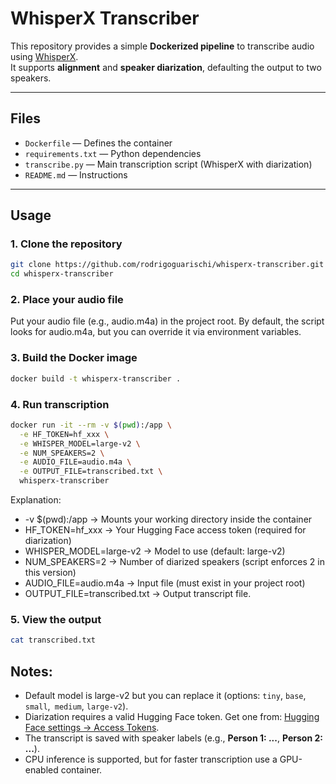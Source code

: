 # WhisperX Transcriber

This repository provides a simple **Dockerized pipeline** to transcribe audio using [WhisperX](https://github.com/m-bain/whisperX).  
It supports **alignment** and **speaker diarization**, defaulting the output to two speakers.

---

## Files

- `Dockerfile` — Defines the container  
- `requirements.txt` — Python dependencies  
- `transcribe.py` — Main transcription script (WhisperX with diarization)  
- `README.md` — Instructions  

---

## Usage

### 1. Clone the repository
```bash
git clone https://github.com/rodrigoguarischi/whisperx-transcriber.git
cd whisperx-transcriber
```

### 2. Place your audio file

Put your audio file (e.g., audio.m4a) in the project root.
By default, the script looks for audio.m4a, but you can override it via environment variables.

### 3. Build the Docker image
```bash
docker build -t whisperx-transcriber .
```

### 4. Run transcription
```bash
docker run -it --rm -v $(pwd):/app \
  -e HF_TOKEN=hf_xxx \
  -e WHISPER_MODEL=large-v2 \
  -e NUM_SPEAKERS=2 \
  -e AUDIO_FILE=audio.m4a \
  -e OUTPUT_FILE=transcribed.txt \
  whisperx-transcriber
```

Explanation:

 - -v $(pwd):/app → Mounts your working directory inside the container
 - HF_TOKEN=hf_xxx → Your Hugging Face access token (required for diarization)
 - WHISPER_MODEL=large-v2 → Model to use (default: large-v2)
 - NUM_SPEAKERS=2 → Number of diarized speakers (script enforces 2 in this version)
 - AUDIO_FILE=audio.m4a → Input file (must exist in your project root)
 - OUTPUT_FILE=transcribed.txt → Output transcript file.

 ### 5. View the output
```bash
cat transcribed.txt
```

Notes:
------
 - Default model is large-v2 but you can replace it (options: `tiny`, `base`, `small`,` medium`, `large-v2`).
 - Diarization requires a valid Hugging Face token. Get one from: [Hugging Face settings → Access Tokens](https://huggingface.co/settings/tokens).
 - The transcript is saved with speaker labels (e.g., **Person 1: ...**, **Person 2: ...**).
 - CPU inference is supported, but for faster transcription use a GPU-enabled container.